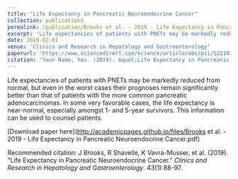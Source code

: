 ```yaml
---
title: "Life Expectancy in Pancreatic Neuroendocrine Cancer"
collection: publications
permalink: /publication/Brooks et al. - 2019 - Life Expectancy in Pancreatic Neuroendocrine Cancer
excerpt: 'Life expectancies of patients with PNETs may be markedly reduced from normal, but even in the worst cases their prognoses remain significantly better than that of patients with the more common pancreatic adenocarcinomas. In some very favorable cases, the life expectancy is near-normal, especially amongst 1- and 5-year survivors. This information can be used to counsel patients.'
date: 2019-02-01
venue: 'Clinics and Research in Hepatology and Gastroenterology'
paperurl: 'https://www.sciencedirect.com/science/article/abs/pii/S2210740118301517'
citation: 'Your Name, You. (2019). &quot;Life Expectancy in Pancreatic Neuroendocrine Cancer.&quot; <i>Clinics and Research in Hepatology and Gastroenterology</i>. 43(1):88-97.'
---
```

Life expectancies of patients with PNETs may be markedly reduced from normal, but even in the worst cases their prognoses remain significantly better than that of patients with the more common pancreatic adenocarcinomas. In some very favorable cases, the life expectancy is near-normal, especially amongst 1- and 5-year survivors. This information can be used to counsel patients.

[Download paper here](http://academicpages.github.io/files/Brooks et al. - 2019 - Life Expectancy in Pancreatic Neuroendocrine Cancer.pdf)

Recommended citation: J Brooks, R Shavelle, K Vavra-Musser, et al. (2019). "Life Expectancy in Pancreatic Neuroendocrine Cancer." <i>Clinics and Research in Hepatology and Gastroenterology</i>. 43(1):88-97.
